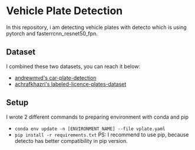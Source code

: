 # Vehicle Plate Detection
In this repository, i am detecting vehicle plates with detecto which is using pytorch and fasterrcnn_resnet50_fpn.

## Dataset

I combined these two datasets, you can reach it below:<br>
- <a href="https://www.kaggle.com/andrewmvd/car-plate-detection">andrewmvd's car-plate-detection</a><br>
- <a href="https://www.kaggle.com/achrafkhazri/labeled-licence-plates-dataset">achrafkhazri's labeled-licence-plates-dataset</a><br>

## Setup

I wrote 2 different commands to preparing environment with conda and pip<br>
- `conda env update -n [ENVIRONMENT_NAME] --file vplate.yaml`
- `pip install -r requirements.txt`
PS: I recommend to use pip, because detecto has better compatibility in pip version.
